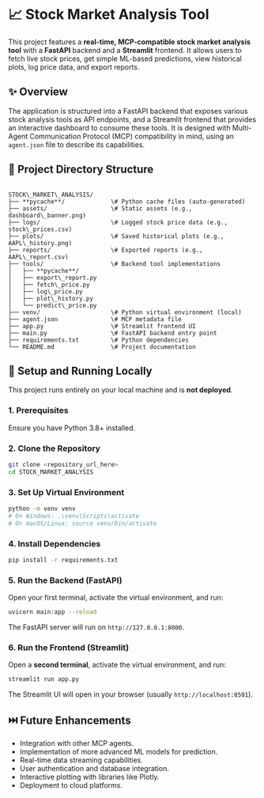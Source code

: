 
# 📈 Stock Market Analysis Tool

This project features a **real-time, MCP-compatible stock market analysis tool** with a **FastAPI** backend and a **Streamlit** frontend. It allows users to fetch live stock prices, get simple ML-based predictions, view historical plots, log price data, and export reports.

## ✨ Overview

The application is structured into a FastAPI backend that exposes various stock analysis tools as API endpoints, and a Streamlit frontend that provides an interactive dashboard to consume these tools. It is designed with Multi-Agent Communication Protocol (MCP) compatibility in mind, using an `agent.json` file to describe its capabilities.

## 📁 Project Directory Structure

```

STOCK\_MARKET\_ANALYSIS/
├── **pycache**/             \# Python cache files (auto-generated)
├── assets/                  \# Static assets (e.g., dashboard\_banner.png)
├── logs/                    \# Logged stock price data (e.g., stock\_prices.csv)
├── plots/                   \# Saved historical plots (e.g., AAPL\_history.png)
├── reports/                 \# Exported reports (e.g., AAPL\_report.csv)
├── tools/                   \# Backend tool implementations
│   ├── **pycache**/
│   ├── export\_report.py
│   ├── fetch\_price.py
│   ├── log\_price.py
│   ├── plot\_history.py
│   └── predict\_price.py
├── venv/                    \# Python virtual environment (local)
├── agent.json               \# MCP metadata file
├── app.py                   \# Streamlit frontend UI
├── main.py                  \# FastAPI backend entry point
├── requirements.txt         \# Python dependencies
└── README.md                \# Project documentation

````

## 🚀 Setup and Running Locally

This project runs entirely on your local machine and is **not deployed**.

### 1. Prerequisites

Ensure you have Python 3.8+ installed.

### 2. Clone the Repository

```bash
git clone <repository_url_here>
cd STOCK_MARKET_ANALYSIS
````

### 3\. Set Up Virtual Environment

```bash
python -m venv venv
# On Windows: .\venv\Scripts\activate
# On macOS/Linux: source venv/bin/activate
```

### 4\. Install Dependencies

```bash
pip install -r requirements.txt
```

### 5\. Run the Backend (FastAPI)

Open your first terminal, activate the virtual environment, and run:

```bash
uvicorn main:app --reload
```

The FastAPI server will run on `http://127.0.0.1:8000`.

### 6\. Run the Frontend (Streamlit)

Open a **second terminal**, activate the virtual environment, and run:

```bash
streamlit run app.py
```

The Streamlit UI will open in your browser (usually `http://localhost:8501`).

## ⏭️ Future Enhancements

  * Integration with other MCP agents.
  * Implementation of more advanced ML models for prediction.
  * Real-time data streaming capabilities.
  * User authentication and database integration.
  * Interactive plotting with libraries like Plotly.
  * Deployment to cloud platforms.

<!-- end list -->

```
```
